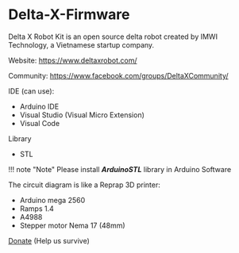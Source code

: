 # Delta-X-Firmware

Delta X Robot Kit is an open source delta robot created by IMWI Technology, a Vietnamese startup company. 

Website: https://www.deltaxrobot.com/

Community: https://www.facebook.com/groups/DeltaXCommunity/

IDE (can use):
 - Arduino IDE
 - Visual Studio (Visual Micro Extension)
 - Visual Code

Library
 - STL

!!! note "Note"
    Please install ***ArduinoSTL*** library in Arduino Software

The circuit diagram is like a Reprap 3D printer:
 - Arduino mega 2560
 - Ramps 1.4
 - A4988
 - Stepper motor Nema 17 (48mm)

[Donate](https://www.deltaxrobot.com/p/donate.html) (Help us survive)
